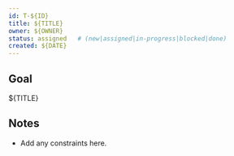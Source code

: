 ```yaml
---
id: T-${ID}
title: ${TITLE}
owner: ${OWNER}
status: assigned   # (new|assigned|in-progress|blocked|done)
created: ${DATE}
---
```


## Goal
${TITLE}

## Notes
- Add any constraints here.

